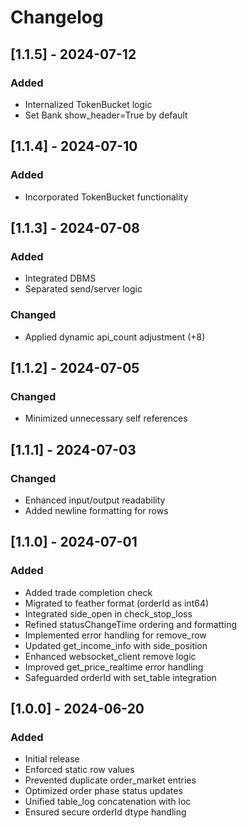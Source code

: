 # Changelog

## [1.1.5] - 2024-07-12
### Added
- Internalized TokenBucket logic
- Set Bank show_header=True by default

## [1.1.4] - 2024-07-10
### Added
- Incorporated TokenBucket functionality

## [1.1.3] - 2024-07-08
### Added
- Integrated DBMS
- Separated send/server logic
### Changed
- Applied dynamic api_count adjustment (+8)

## [1.1.2] - 2024-07-05
### Changed
- Minimized unnecessary self references

## [1.1.1] - 2024-07-03
### Changed
- Enhanced input/output readability
- Added newline formatting for rows

## [1.1.0] - 2024-07-01
### Added
- Added trade completion check
- Migrated to feather format (orderId as int64)
- Integrated side_open in check_stop_loss
- Refined statusChangeTime ordering and formatting
- Implemented error handling for remove_row
- Updated get_income_info with side_position
- Enhanced websocket_client remove logic
- Improved get_price_realtime error handling
- Safeguarded orderId with set_table integration

## [1.0.0] - 2024-06-20
### Added
- Initial release
- Enforced static row values
- Prevented duplicate order_market entries
- Optimized order phase status updates
- Unified table_log concatenation with loc
- Ensured secure orderId dtype handling
